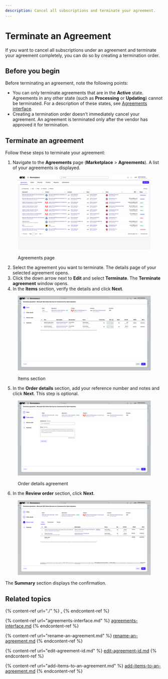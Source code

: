 ```yaml
---
description: Cancel all subscriptions and terminate your agreement.
---
```


# Terminate an Agreement

If you want to cancel all subscriptions under an agreement and terminate your agreement completely, you can do so by creating a termination order.&#x20;

## Before you begin <a href="#before-you-begin" id="before-you-begin"></a>

Before terminating an agreement, note the following points:

* You can only terminate agreements that are in the **Active** state. Agreements in any other state (such as **Processing** or **Updating**) cannot be terminated. For a description of these states, see [Agreements interface](agreements-interface.md).
* Creating a termination order doesn't immediately cancel your agreement. An agreement is terminated only after the vendor has approved it for termination.

## Terminate an agreement

Follow these steps to terminate your agreement:

1. Navigate to the **Agreements** page (**Marketplace** > **Agreements**). A list of your agreements is displayed.

<figure><img src="../../../.gitbook/assets/image (356).png" alt=""><figcaption><p>Agreements page</p></figcaption></figure>

2. Select the agreement you want to terminate. The details page of your selected agreement opens.
3. Click the down arrow next to **Edit** and select **Terminate**. The **Terminate agreement** window opens.
4. In the **Items** section, verify the details and click **Next**.

<figure><img src="../../../.gitbook/assets/image (432).png" alt=""><figcaption><p>Items section</p></figcaption></figure>

5. In the **Order details** section, add your reference number and notes and click **Next**. This step is optional.&#x20;

<figure><img src="../../../.gitbook/assets/image (433).png" alt=""><figcaption><p>Order details agreement</p></figcaption></figure>

6. In the **Review order** section, click **Next**.&#x20;

<figure><img src="../../../.gitbook/assets/image (434).png" alt=""><figcaption></figcaption></figure>

The **Summary** section displays the confirmation.

## Related topics

{% content-ref url="./" %}
[.](./)
{% endcontent-ref %}

{% content-ref url="agreements-interface.md" %}
[agreements-interface.md](agreements-interface.md)
{% endcontent-ref %}

{% content-ref url="rename-an-agreement.md" %}
[rename-an-agreement.md](rename-an-agreement.md)
{% endcontent-ref %}

{% content-ref url="edit-agreement-id.md" %}
[edit-agreement-id.md](edit-agreement-id.md)
{% endcontent-ref %}

{% content-ref url="add-items-to-an-agreement.md" %}
[add-items-to-an-agreement.md](add-items-to-an-agreement.md)
{% endcontent-ref %}
